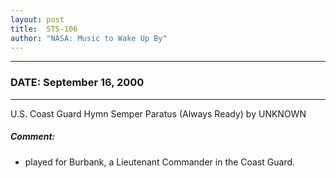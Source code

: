 ```yaml
---
layout: post
title:  STS-106
author: "NASA: Music to Wake Up By"
---
```


----
### DATE: September 16, 2000
----
U.S. Coast Guard Hymn Semper Paratus (Always Ready) by UNKNOWN

##### Comment:
* played for Burbank, a Lieutenant Commander in the Coast Guard.
